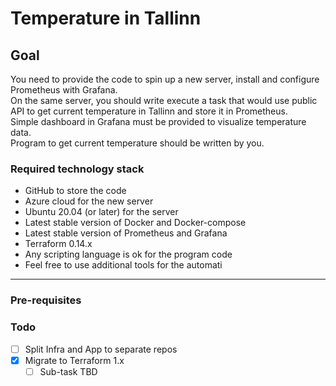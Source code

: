 # Temperature in Tallinn

## Goal

You need to provide the code to spin up a new server, install and configure Prometheus with Grafana. \
On the same server, you should write execute a task that would use public API to get current temperature in Tallinn and store it in Prometheus. \
Simple dashboard in Grafana must be provided to visualize temperature data. \
Program to get current temperature should be written by you.


### Required technology stack

 - GitHub to store the code
 - Azure cloud for the new server
 - Ubuntu 20.04 (or later) for the server
 - Latest stable version of Docker and Docker-compose
 - Latest stable version of Prometheus and Grafana
 - Terraform 0.14.x
 - Any scripting language is ok for the program code
 - Feel free to use additional tools for the automati

---

### Pre-requisites

### Todo

- [ ] Split Infra and App to separate repos
- [x] Migrate to Terraform 1.x
  - [ ] Sub-task TBD
